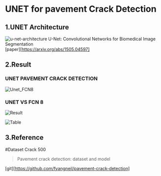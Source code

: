 UNET for pavement Crack Detection
=============

1.UNET Architecture
-------------
![u-net-architecture](https://user-images.githubusercontent.com/77031554/120881357-741e1300-c60b-11eb-9bbd-a35f800344ce.png)
U-Net: Convolutional Networks for Biomedical Image Segmentation  
[paper][https://arxiv.org/abs/1505.04597]

2.Result
-------------
### UNET PAVEMENT CRACK DETECTION
![Unet_FCN8](https://user-images.githubusercontent.com/77031554/120881300-0376f680-c60b-11eb-8082-6f2d333e0c19.gif)
### UNET VS FCN 8
![Result](https://user-images.githubusercontent.com/77031554/120881316-1be71100-c60b-11eb-8b19-e6528d340d08.gif)  


![Table](https://user-images.githubusercontent.com/77031554/120911999-9b85e600-c6c6-11eb-8955-52c8041aa34b.png)  


3.Reference
-------------
#Dataset Crack 500
>Pavement crack detection: dataset and model  


[git][https://github.com/fyangneil/pavement-crack-detection]


